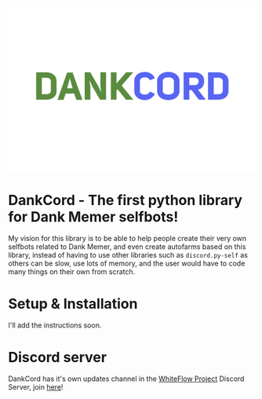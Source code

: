 ![DankCord](assets/DankCord.png "DankCord")


# DankCord - The first python library for Dank Memer selfbots!
My vision for this library is to be able to help people create their very own selfbots related to Dank Memer, and even create autofarms based on this library, instead of having to use other libraries such as `discord.py-self` as others can be slow, use lots of memory, and the user would have to code many things on their own from scratch.

# Setup & Installation
I'll add the instructions soon.

# Discord server
DankCord has it's own updates channel in the [WhiteFlow Project](https://github.com/Sxvxgee/WhiteFlow) Discord Server, join [here](https://discord.gg/XaQ6FAP3sm)!
